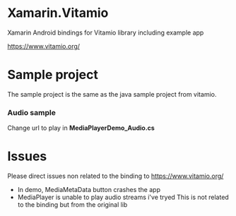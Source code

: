 # Xamarin.Vitamio
Xamarin Android bindings for Vitamio library including example app

https://www.vitamio.org/

# Sample project
The sample project is the same as the java sample project from vitamio.

### Audio sample
Change url to play in **MediaPlayerDemo_Audio.cs**

# Issues
Please direct issues non related to the binding to https://www.vitamio.org/

- In demo, MediaMetaData button crashes the app
- MediaPlayer is unable to play audio streams i've tryed
This is not related to the binding but from the original lib
